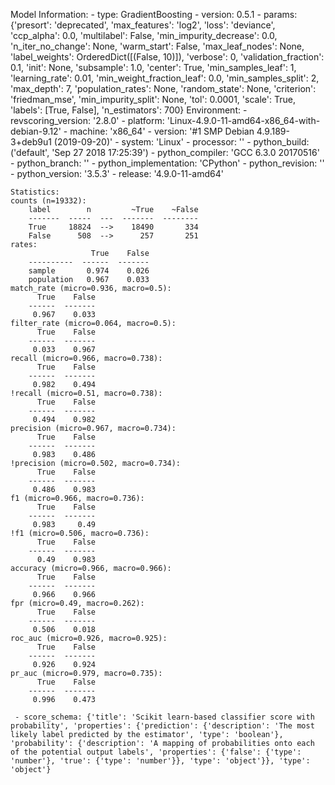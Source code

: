 Model Information:
	 - type: GradientBoosting
	 - version: 0.5.1
	 - params: {'presort': 'deprecated', 'max_features': 'log2', 'loss': 'deviance', 'ccp_alpha': 0.0, 'multilabel': False, 'min_impurity_decrease': 0.0, 'n_iter_no_change': None, 'warm_start': False, 'max_leaf_nodes': None, 'label_weights': OrderedDict([(False, 10)]), 'verbose': 0, 'validation_fraction': 0.1, 'init': None, 'subsample': 1.0, 'center': True, 'min_samples_leaf': 1, 'learning_rate': 0.01, 'min_weight_fraction_leaf': 0.0, 'min_samples_split': 2, 'max_depth': 7, 'population_rates': None, 'random_state': None, 'criterion': 'friedman_mse', 'min_impurity_split': None, 'tol': 0.0001, 'scale': True, 'labels': [True, False], 'n_estimators': 700}
	Environment:
	 - revscoring_version: '2.8.0'
	 - platform: 'Linux-4.9.0-11-amd64-x86_64-with-debian-9.12'
	 - machine: 'x86_64'
	 - version: '#1 SMP Debian 4.9.189-3+deb9u1 (2019-09-20)'
	 - system: 'Linux'
	 - processor: ''
	 - python_build: ('default', 'Sep 27 2018 17:25:39')
	 - python_compiler: 'GCC 6.3.0 20170516'
	 - python_branch: ''
	 - python_implementation: 'CPython'
	 - python_revision: ''
	 - python_version: '3.5.3'
	 - release: '4.9.0-11-amd64'
	
	Statistics:
	counts (n=19332):
		label        n         ~True    ~False
		-------  -----  ---  -------  --------
		True     18824  -->    18490       334
		False      508  -->      257       251
	rates:
		              True    False
		----------  ------  -------
		sample       0.974    0.026
		population   0.967    0.033
	match_rate (micro=0.936, macro=0.5):
		  True    False
		------  -------
		 0.967    0.033
	filter_rate (micro=0.064, macro=0.5):
		  True    False
		------  -------
		 0.033    0.967
	recall (micro=0.966, macro=0.738):
		  True    False
		------  -------
		 0.982    0.494
	!recall (micro=0.51, macro=0.738):
		  True    False
		------  -------
		 0.494    0.982
	precision (micro=0.967, macro=0.734):
		  True    False
		------  -------
		 0.983    0.486
	!precision (micro=0.502, macro=0.734):
		  True    False
		------  -------
		 0.486    0.983
	f1 (micro=0.966, macro=0.736):
		  True    False
		------  -------
		 0.983     0.49
	!f1 (micro=0.506, macro=0.736):
		  True    False
		------  -------
		  0.49    0.983
	accuracy (micro=0.966, macro=0.966):
		  True    False
		------  -------
		 0.966    0.966
	fpr (micro=0.49, macro=0.262):
		  True    False
		------  -------
		 0.506    0.018
	roc_auc (micro=0.926, macro=0.925):
		  True    False
		------  -------
		 0.926    0.924
	pr_auc (micro=0.979, macro=0.735):
		  True    False
		------  -------
		 0.996    0.473
	
	 - score_schema: {'title': 'Scikit learn-based classifier score with probability', 'properties': {'prediction': {'description': 'The most likely label predicted by the estimator', 'type': 'boolean'}, 'probability': {'description': 'A mapping of probabilities onto each of the potential output labels', 'properties': {'false': {'type': 'number'}, 'true': {'type': 'number'}}, 'type': 'object'}}, 'type': 'object'}

